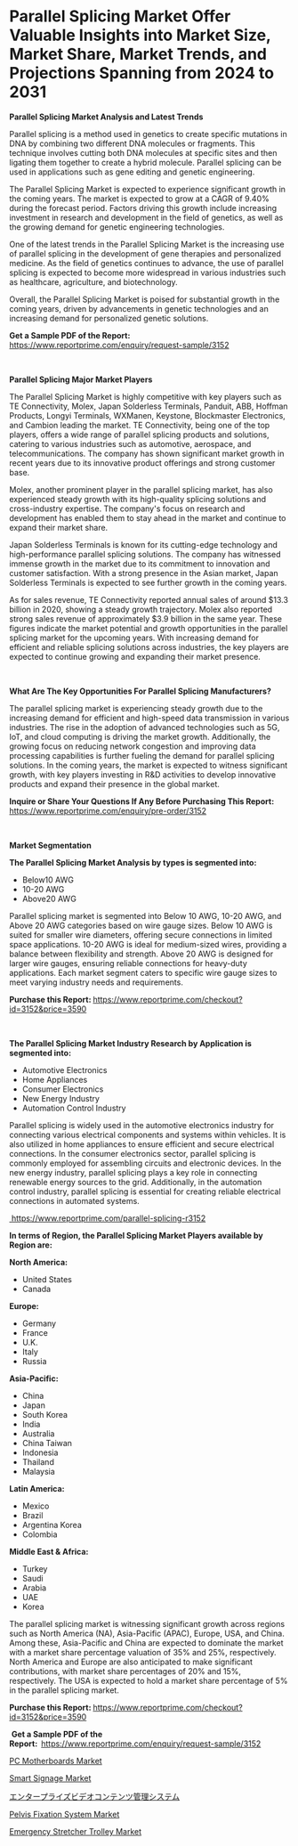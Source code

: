 <p><h1>Parallel Splicing Market Offer Valuable Insights into Market Size, Market Share, Market Trends, and Projections Spanning from 2024 to 2031</h1></p><p><strong>Parallel Splicing Market Analysis and Latest Trends</strong></p>
<p><p>Parallel splicing is a method used in genetics to create specific mutations in DNA by combining two different DNA molecules or fragments. This technique involves cutting both DNA molecules at specific sites and then ligating them together to create a hybrid molecule. Parallel splicing can be used in applications such as gene editing and genetic engineering.</p><p>The Parallel Splicing Market is expected to experience significant growth in the coming years. The market is expected to grow at a CAGR of 9.40% during the forecast period. Factors driving this growth include increasing investment in research and development in the field of genetics, as well as the growing demand for genetic engineering technologies.</p><p>One of the latest trends in the Parallel Splicing Market is the increasing use of parallel splicing in the development of gene therapies and personalized medicine. As the field of genetics continues to advance, the use of parallel splicing is expected to become more widespread in various industries such as healthcare, agriculture, and biotechnology.</p><p>Overall, the Parallel Splicing Market is poised for substantial growth in the coming years, driven by advancements in genetic technologies and an increasing demand for personalized genetic solutions.</p></p>
<p><strong>Get a Sample PDF of the Report:&nbsp;</strong> <a href="https://www.reportprime.com/enquiry/request-sample/3152">https://www.reportprime.com/enquiry/request-sample/3152</a></p>
<p>&nbsp;</p>
<p><strong>Parallel Splicing Major Market Players</strong></p>
<p><p>The Parallel Splicing Market is highly competitive with key players such as TE Connectivity, Molex, Japan Solderless Terminals, Panduit, ABB, Hoffman Products, Longyi Terminals, WXManen, Keystone, Blockmaster Electronics, and Cambion leading the market. TE Connectivity, being one of the top players, offers a wide range of parallel splicing products and solutions, catering to various industries such as automotive, aerospace, and telecommunications. The company has shown significant market growth in recent years due to its innovative product offerings and strong customer base.</p><p>Molex, another prominent player in the parallel splicing market, has also experienced steady growth with its high-quality splicing solutions and cross-industry expertise. The company's focus on research and development has enabled them to stay ahead in the market and continue to expand their market share.</p><p>Japan Solderless Terminals is known for its cutting-edge technology and high-performance parallel splicing solutions. The company has witnessed immense growth in the market due to its commitment to innovation and customer satisfaction. With a strong presence in the Asian market, Japan Solderless Terminals is expected to see further growth in the coming years.</p><p>As for sales revenue, TE Connectivity reported annual sales of around $13.3 billion in 2020, showing a steady growth trajectory. Molex also reported strong sales revenue of approximately $3.9 billion in the same year. These figures indicate the market potential and growth opportunities in the parallel splicing market for the upcoming years. With increasing demand for efficient and reliable splicing solutions across industries, the key players are expected to continue growing and expanding their market presence.</p></p>
<p>&nbsp;</p>
<p><strong>What Are The Key Opportunities For Parallel Splicing Manufacturers?</strong></p>
<p><p>The parallel splicing market is experiencing steady growth due to the increasing demand for efficient and high-speed data transmission in various industries. The rise in the adoption of advanced technologies such as 5G, IoT, and cloud computing is driving the market growth. Additionally, the growing focus on reducing network congestion and improving data processing capabilities is further fueling the demand for parallel splicing solutions. In the coming years, the market is expected to witness significant growth, with key players investing in R&D activities to develop innovative products and expand their presence in the global market.</p></p>
<p><strong>Inquire or Share Your Questions If Any Before Purchasing This Report:</strong> <a href="https://www.reportprime.com/enquiry/pre-order/3152">https://www.reportprime.com/enquiry/pre-order/3152</a></p>
<p>&nbsp;</p>
<p><strong>Market Segmentation</strong></p>
<p><strong>The Parallel Splicing Market Analysis by types is segmented into:</strong></p>
<p><ul><li>Below10 AWG</li><li>10-20 AWG</li><li>Above20 AWG</li></ul></p>
<p><p>Parallel splicing market is segmented into Below 10 AWG, 10-20 AWG, and Above 20 AWG categories based on wire gauge sizes. Below 10 AWG is suited for smaller wire diameters, offering secure connections in limited space applications. 10-20 AWG is ideal for medium-sized wires, providing a balance between flexibility and strength. Above 20 AWG is designed for larger wire gauges, ensuring reliable connections for heavy-duty applications. Each market segment caters to specific wire gauge sizes to meet varying industry needs and requirements.</p></p>
<p><strong>Purchase this Report:&nbsp;</strong><a href="https://www.reportprime.com/checkout?id=3152&price=3590">https://www.reportprime.com/checkout?id=3152&price=3590</a></p>
<p>&nbsp;</p>
<p><strong>The Parallel Splicing Market Industry Research by Application is segmented into:</strong></p>
<p><ul><li>Automotive Electronics</li><li>Home Appliances</li><li>Consumer Electronics</li><li>New Energy Industry</li><li>Automation Control Industry</li></ul></p>
<p><p>Parallel splicing is widely used in the automotive electronics industry for connecting various electrical components and systems within vehicles. It is also utilized in home appliances to ensure efficient and secure electrical connections. In the consumer electronics sector, parallel splicing is commonly employed for assembling circuits and electronic devices. In the new energy industry, parallel splicing plays a key role in connecting renewable energy sources to the grid. Additionally, in the automation control industry, parallel splicing is essential for creating reliable electrical connections in automated systems.</p></p>
<p><a href="https://www.reportprime.com/parallel-splicing-r3152">&nbsp;https://www.reportprime.com/parallel-splicing-r3152</a></p>
<p><strong>In terms of Region, the Parallel Splicing Market Players available by Region are:</strong></p>
<p>
    <p> <strong> North America: </strong>
        <ul>
            <li>United States</li>
            <li>Canada</li>
        </ul>
        </p> 
    <p> <strong> Europe: </strong>
        <ul>
            <li>Germany</li>
            <li>France</li>
            <li>U.K.</li>
            <li>Italy</li>
            <li>Russia</li>
        </ul>
        </p> 
    <p> <strong> Asia-Pacific: </strong>
        <ul>
            <li>China</li>
            <li>Japan</li>
            <li>South Korea</li>
            <li>India</li>
            <li>Australia</li>
            <li>China Taiwan</li>
            <li>Indonesia</li>
            <li>Thailand</li>
            <li>Malaysia</li>
        </ul>
        </p> 
    <p> <strong> Latin America: </strong>
        <ul>
            <li>Mexico</li>
            <li>Brazil</li>
            <li>Argentina Korea</li>
            <li>Colombia</li>
        </ul>
        </p> 
    <p> <strong> Middle East & Africa: </strong>
        <ul>
            <li>Turkey</li>
            <li>Saudi</li>
            <li>Arabia</li>
            <li>UAE</li>
            <li>Korea</li>
        </ul>
    </p>
    </p>
<p><p>The parallel splicing market is witnessing significant growth across regions such as North America (NA), Asia-Pacific (APAC), Europe, USA, and China. Among these, Asia-Pacific and China are expected to dominate the market with a market share percentage valuation of 35% and 25%, respectively. North America and Europe are also anticipated to make significant contributions, with market share percentages of 20% and 15%, respectively. The USA is expected to hold a market share percentage of 5% in the parallel splicing market.</p></p>
<p><strong>Purchase this Report: </strong><a href="https://www.reportprime.com/checkout?id=3152&price=3590">https://www.reportprime.com/checkout?id=3152&price=3590</a></p>
<p>&nbsp;<strong>Get a Sample PDF of the Report:&nbsp;&nbsp;</strong><a href="https://www.reportprime.com/enquiry/request-sample/3152">https://www.reportprime.com/enquiry/request-sample/3152</a></p>
<p><strong></strong></p>
<p><p><a href="https://github.com/hannahforsyth9786/Market-Research-Report-List-1/blob/main/pc-motherboards-market.md">PC Motherboards Market</a></p><p><a href="https://github.com/HallieBird1/Market-Research-Report-List-1/blob/main/smart-signage-market.md">Smart Signage Market</a></p><p><a href="https://github.com/tubbs463/Market-Research-Report-List-2/blob/main/821499483227.md">エンタープライズビデオコンテンツ管理システム</a></p><p><a href="https://medium.com/@lavernacole75/pelvis-fixation-system-market-size-share-analysis-growth-trends-forecast-2024-2031-ef1a59a01345">Pelvis Fixation System Market</a></p><p><a href="https://medium.com/@crystalwastonh89/analyzing-emergency-stretcher-trolley-market-dynamics-and-growth-drivers-and-forecasted-for-period-046f2b81cc0b">Emergency Stretcher Trolley Market</a></p></p>